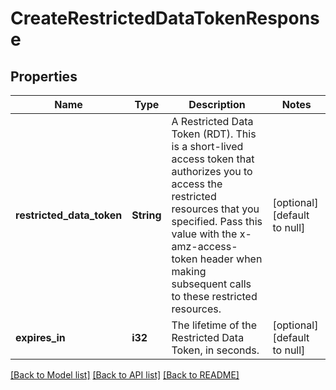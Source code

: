 # CreateRestrictedDataTokenResponse

## Properties
Name | Type | Description | Notes
------------ | ------------- | ------------- | -------------
**restricted_data_token** | **String** | A Restricted Data Token (RDT). This is a short-lived access token that authorizes you to access the restricted resources that you specified. Pass this value with the x-amz-access-token header when making subsequent calls to these restricted resources. | [optional] [default to null]
**expires_in** | **i32** | The lifetime of the Restricted Data Token, in seconds. | [optional] [default to null]

[[Back to Model list]](../README.md#documentation-for-models) [[Back to API list]](../README.md#documentation-for-api-endpoints) [[Back to README]](../README.md)


